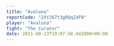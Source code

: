 ```yaml
---
title: "Avalona"
reportCode: "2XYJ67t3gRQqZ4FN"
player: "Avalona"
fight: "The Curator"
date: 2021-08-23T19:07:58.042000+00:00
---
```

